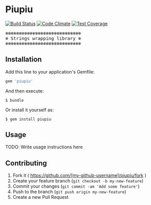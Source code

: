 # Piupiu

[![Build Status](https://travis-ci.org/query-string/piu_piu.svg)](https://travis-ci.org/query-string/piu_piu)
[![Code Climate](https://codeclimate.com/github/query-string/piu_piu/badges/gpa.svg)](https://codeclimate.com/github/query-string/piu_piu)
[![Test Coverage](https://codeclimate.com/github/query-string/piu_piu/badges/coverage.svg)](https://codeclimate.com/github/query-string/piu_piu)

<pre>
❄❄❄❄❄❄❄❄❄❄❄❄❄❄❄❄❄❄❄❄❄❄❄❄❄❄❄❄
❄ Strings wrapping library ❄
❄❄❄❄❄❄❄❄❄❄❄❄❄❄❄❄❄❄❄❄❄❄❄❄❄❄❄❄
</pre>

## Installation

Add this line to your application's Gemfile:

```ruby
gem 'piupiu'
```

And then execute:

    $ bundle

Or install it yourself as:

    $ gem install piupiu

## Usage

TODO: Write usage instructions here

## Contributing

1. Fork it ( https://github.com/[my-github-username]/piupiu/fork )
2. Create your feature branch (`git checkout -b my-new-feature`)
3. Commit your changes (`git commit -am 'Add some feature'`)
4. Push to the branch (`git push origin my-new-feature`)
5. Create a new Pull Request
